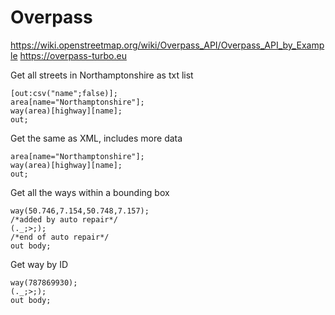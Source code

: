 # Overpass

https://wiki.openstreetmap.org/wiki/Overpass_API/Overpass_API_by_Example
https://overpass-turbo.eu


Get all streets in Northamptonshire as txt list

```
[out:csv("name";false)];
area[name="Northamptonshire"];
way(area)[highway][name];
out;
```

Get the same as XML, includes more data

```
area[name="Northamptonshire"];
way(area)[highway][name];
out;
```

Get all the ways within a bounding box

```
way(50.746,7.154,50.748,7.157);
/*added by auto repair*/
(._;>;);
/*end of auto repair*/
out body;
```

Get way by ID

```
way(787869930);
(._;>;);
out body;
```